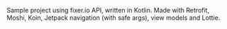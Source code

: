 Sample project using fixer.io API, written in Kotlin.
Made with Retrofit, Moshi, Koin, Jetpack navigation (with safe args), view models and Lottie.
